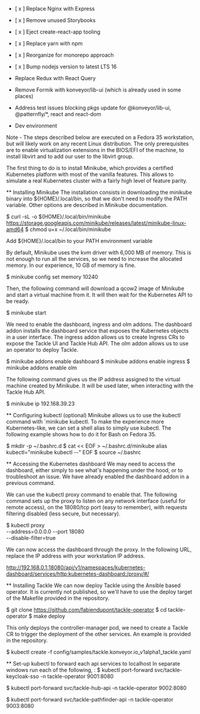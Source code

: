 * [ x ] Replace Nginx with Express
* [ x ] Remove unused Storybooks
* [ x ] Eject create-react-app tooling
* [ x ] Replace yarn with npm
* [ x ] Reorganize for monorepo approach
* [ x ] Bump nodejs version to latest LTS 16
* Replace Redux with React Query 
* Remove Formik with konveyor/lib-ui (which is already used in some places)
* Address test issues blocking pkgs update for @konveyor/lib-ui, @patternfly/*, react and react-dom 



* Dev environment

Note - The steps described below are executed on a Fedora 35 workstation, but will likely work on any recent Linux distribution. The only prerequisites are to enable virtualization extensions in the BIOS/EFI of the machine, to install libvirt and to add our user to the libvirt group.

The first thing to do is to install Minikube, which provides a certified Kubernetes platform with most of the vanilla features. This allows to simulate a real Kubernetes cluster with a fairly high level of feature parity.

** Installing Minikube
The installation consists in downloading the minikube binary into ${HOME}/.local/bin, so that we don't need to modify the PATH variable. Other options are described in Minikube documentation.

$ curl -sL -o ${HOME}/.local/bin/minikube \
    https://storage.googleapis.com/minikube/releases/latest/minikube-linux-amd64
$ chmod u+x ~/.local/bin/minikube

Add ${HOME}/.local/bin to your PATH environment variable

By default, Minikube uses the kvm driver with 6,000 MB of memory. This is not enough to run all the services, so we need to increase the allocated memory. In our experience, 10 GB of memory is fine.

$ minikube config set memory 10240

Then, the following command will download a qcow2 image of Minikube and start a virtual machine from it. It will then wait for the Kubernetes API to be ready.

$ minikube start

We need to enable the dashboard, ingress and olm addons. The dashboard addon installs the dashboard service that exposes the Kubernetes objects in a user interface. The ingress addon allows us to create Ingress CRs to expose the Tackle UI and Tackle Hub API. The olm addon allows us to use an operator to deploy Tackle.

$ minikube addons enable dashboard
$ minikube addons enable ingress
$ minikube addons enable olm


The following command gives us the IP address assigned to the virtual machine created by Minikube. It will be used later, when interacting with the Tackle Hub API.

$ minikube ip
192.168.39.23


** Configuring kubectl (optional)
Minikube allows us to use the kubectl command with `minikube kubectl. To make the experience more Kubernetes-like, we can set a shell alias to simply use kubectl. The following example shows how to do it for Bash on Fedora 35.

$ mkdir -p ~/.bashrc.d
$ cat << EOF > ~/.bashrc.d/minikube
alias kubectl="minikube kubectl --"
EOF
$ source ~/.bashrc


** Accessing the Kubernetes dashboard
We may need to access the dashboard, either simply to see what's happening under the hood, or to troubleshoot an issue. We have already enabled the dashboard addon in a previous command.

We can use the kubectl proxy command to enable that. The following command sets up the proxy to listen on any network interface (useful for remote access), on the 18080/tcp port (easy to remember), with requests filtering disabled (less secure, but necessary).

$ kubectl proxy \
    --address=0.0.0.0 --port 18080 \
    --disable-filter=true

We can now access the dashboard through the proxy.
In the following URL, replace the IP address with your workstation IP address. 

http://192.168.0.1:18080/api/v1/namespaces/kubernetes-dashboard/services/http:kubernetes-dashboard:/proxy/#/


** Installing Tackle
We can now deploy Tackle using the Ansible based operator. It is currently not published, so we'll have to use the deploy target of the Makefile provided in the repository.

$ git clone https://github.com/fabiendupont/tackle-operator
$ cd tackle-operator
$ make deploy


This only deploys the controller-manager pod, we need to create a Tackle CR to trigger the deployment of the other services. An example is provided in the repository.

$ kubectl create -f config/samples/tackle.konveyor.io_v1alpha1_tackle.yaml

** Set-up kubectl to forward each api services to localhost
In separate windows run each of the following, :
$ kubectl port-forward svc/tackle-keycloak-sso -n tackle-operator 9001:8080

$ kubectl port-forward svc/tackle-hub-api -n tackle-operator 9002:8080

$ kubectl port-forward svc/tackle-pathfinder-api -n tackle-operator 9003:8080